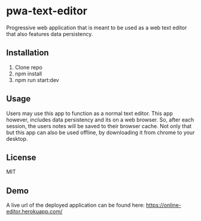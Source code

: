 # pwa-text-editor
Progressive web application that is meant to be used as a web text editor that also features data persistency.

## Installation
1. Clone repo
2. npm install
3. npm run start:dev

## Usage
Users may use this app to function as a normal text editor. This app however, includes data persistency and its on a web browser.
So, after each session, the users notes will be saved to their browser cache. Not only that but this app can also be used
offline, by downloading it from chrome to your desktop.

## License
MIT

## Demo
A live url of the deployed application can be found here: https://online-editor.herokuapp.com/
